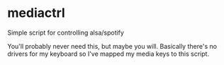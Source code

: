 # mediactrl
Simple script for controlling alsa/spotify

You'll probably never need this, but maybe you will. 
Basically there's no drivers for my keyboard so I've mapped my media keys to this script.
